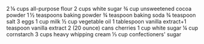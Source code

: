 2 ⅛ cups all-purpose flour
2 cups white sugar
¾ cup unsweetened cocoa powder
1 ½ teaspoons baking powder
¾ teaspoon baking soda
¾ teaspoon salt
3 eggs
1 cup milk
½ cup vegetable oil
1 tablespoon vanilla extract+1 teaspoon vanilla extract
2 (20 ounce) cans cherries
1 cup white sugar
¼ cup cornstarch
3 cups heavy whipping cream
⅓ cup confectioners' sugar